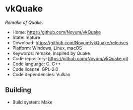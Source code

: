 # vkQuake

_Remake of Quake._

- Home: https://github.com/Novum/vkQuake
- State: mature
- Download: https://github.com/Novum/vkQuake/releases
- Platform: Windows, Linux, macOS
- Keywords: remake, inspired by Quake
- Code repository: https://github.com/Novum/vkQuake.git
- Code language: C, C++
- Code license: GPL-2.0
- Code dependencies: Vulkan

## Building

- Build system: Make